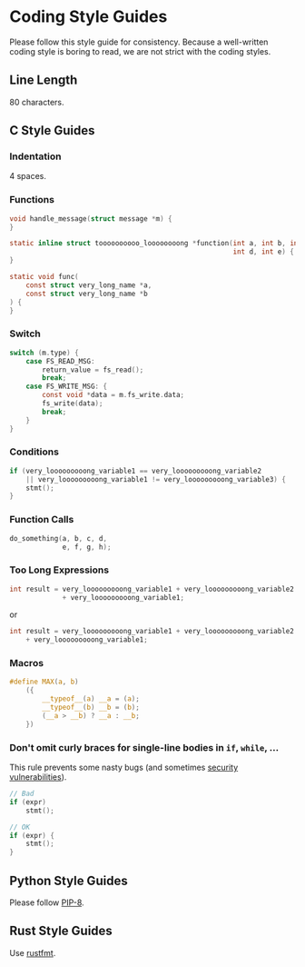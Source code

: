 # Coding Style Guides
Please follow this style guide for consistency. Because a well-written coding
style is boring to read, we are not strict with the coding styles.

## Line Length
80 characters.

## C Style Guides

### Indentation
4 spaces.

### Functions
```c
void handle_message(struct message *m) {
}

static inline struct toooooooooo_loooooooong *function(int a, int b, int c,
                                                       int d, int e) {
}

static void func(
    const struct very_long_name *a,
    const struct very_long_name *b
) {
}
```

### Switch
```c
switch (m.type) {
    case FS_READ_MSG:
        return_value = fs_read();
        break;
    case FS_WRITE_MSG: {
        const void *data = m.fs_write.data;
        fs_write(data);
        break;
    }
}
```

### Conditions
```c
if (very_looooooooong_variable1 == very_looooooooong_variable2
    || very_looooooooong_variable1 != very_looooooooong_variable3) {
    stmt();
}
```

### Function Calls
```c
do_something(a, b, c, d,
             e, f, g, h);
```

### Too Long Expressions
```c
int result = very_looooooooong_variable1 + very_looooooooong_variable2
             + very_looooooooong_variable1;
```

or

```c
int result = very_looooooooong_variable1 + very_looooooooong_variable2
    + very_looooooooong_variable1;
```

### Macros
```c
#define MAX(a, b)                                                              \
    ({                                                                         \
        __typeof__(a) __a = (a);                                               \
        __typeof__(b) __b = (b);                                               \
        (__a > __b) ? __a : __b;                                               \
    })
```

### Don't omit curly braces for single-line bodies in `if`, `while`, ...
This rule prevents some nasty bugs (and sometimes [security vulnerabilities](https://www.imperialviolet.org/2014/02/22/applebug.html)).
```c
// Bad
if (expr)
    stmt();

// OK
if (expr) {
    stmt();
}
```

## Python Style Guides
Please follow [PIP-8](https://www.python.org/dev/peps/pep-0008/).

## Rust Style Guides
Use [rustfmt](https://github.com/rust-lang/rustfmt).
